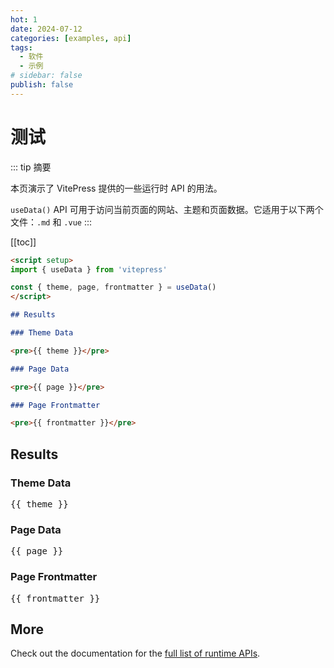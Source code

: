 ```yaml
---
hot: 1
date: 2024-07-12
categories: [examples, api]
tags:
  - 软件
  - 示例
# sidebar: false
publish: false
---
```


# 测试

::: tip 摘要

本页演示了 VitePress 提供的一些运行时 API 的用法。

`useData()` API 可用于访问当前页面的网站、主题和页面数据。它适用于以下两个文件：`.md` 和 `.vue`
:::

[[toc]]

<!-- more -->

```md
<script setup>
import { useData } from 'vitepress'

const { theme, page, frontmatter } = useData()
</script>

## Results

### Theme Data

<pre>{{ theme }}</pre>

### Page Data

<pre>{{ page }}</pre>

### Page Frontmatter

<pre>{{ frontmatter }}</pre>
```

<script setup>
import { useData } from 'vitepress'

const { site, theme, page, frontmatter } = useData()
</script>

## Results

### Theme Data

<pre>{{ theme }}</pre>

### Page Data

<pre>{{ page }}</pre>

### Page Frontmatter

<pre>{{ frontmatter }}</pre>

## More

Check out the documentation for the [full list of runtime APIs](https://vitepress.dev/reference/runtime-api#usedata).
